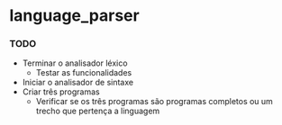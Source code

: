 # language_parser
### TODO

- Terminar o analisador léxico
  - Testar as funcionalidades
- Iniciar o analisador de sintaxe
- Criar três programas
  - Verificar se os três programas são programas completos ou um trecho que pertença a linguagem
